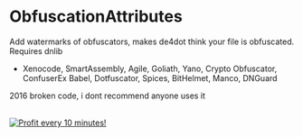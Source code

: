 # ObfuscationAttributes
Add watermarks of obfuscators, makes de4dot think your file is obfuscated.
Requires dnlib
- Xenocode, SmartAssembly, Agile, Goliath, Yano, Crypto Obfuscator, ConfuserEx
Babel, Dotfuscator, Spices, BitHelmet, Manco, DNGuard

2016 broken code, i dont recommend anyone uses it 


</BR>

<a href="https://golden-farm.biz/?r=1673249" target="_blank">
<img src="https://golden-farm.biz/images/promo/en/728x90.gif"
alt="Profit every 10 minutes!"></a>


